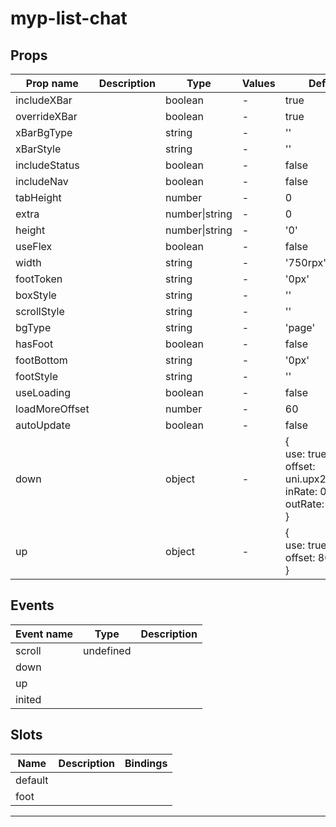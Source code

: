 # myp-list-chat

## Props

| Prop name      | Description | Type           | Values | Default                                                                              |
| -------------- | ----------- | -------------- | ------ | ------------------------------------------------------------------------------------ |
| includeXBar    |             | boolean        | -      | true                                                                                 |
| overrideXBar   |             | boolean        | -      | true                                                                                 |
| xBarBgType     |             | string         | -      | ''                                                                                   |
| xBarStyle      |             | string         | -      | ''                                                                                   |
| includeStatus  |             | boolean        | -      | false                                                                                |
| includeNav     |             | boolean        | -      | false                                                                                |
| tabHeight      |             | number         | -      | 0                                                                                    |
| extra          |             | number\|string | -      | 0                                                                                    |
| height         |             | number\|string | -      | '0'                                                                                  |
| useFlex        |             | boolean        | -      | false                                                                                |
| width          |             | string         | -      | '750rpx'                                                                             |
| footToken      |             | string         | -      | '0px'                                                                                |
| boxStyle       |             | string         | -      | ''                                                                                   |
| scrollStyle    |             | string         | -      | ''                                                                                   |
| bgType         |             | string         | -      | 'page'                                                                               |
| hasFoot        |             | boolean        | -      | false                                                                                |
| footBottom     |             | string         | -      | '0px'                                                                                |
| footStyle      |             | string         | -      | ''                                                                                   |
| useLoading     |             | boolean        | -      | false                                                                                |
| loadMoreOffset |             | number         | -      | 60                                                                                   |
| autoUpdate     |             | boolean        | -      | false                                                                                |
| down           |             | object         | -      | {<br> use: true,<br> offset: uni.upx2px(140),<br> inRate: 0.8,<br> outRate: 0.2<br>} |
| up             |             | object         | -      | {<br> use: true,<br> offset: 80<br>}                                                 |

## Events

| Event name | Type      | Description |
| ---------- | --------- | ----------- |
| scroll     | undefined |
| down       |           |
| up         |           |
| inited     |           |

## Slots

| Name    | Description | Bindings |
| ------- | ----------- | -------- |
| default |             |          |
| foot    |             |          |

---
